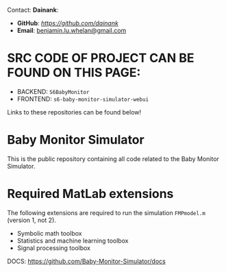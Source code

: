 Contact: **Dainank**:
- **GitHub**: _https://github.com/dainank_
- **Email**: benjamin.lu.whelan@gmail.com

# SRC CODE OF PROJECT CAN BE FOUND ON THIS PAGE:
- BACKEND: `S6BabyMonitor`
- FRONTEND: `s6-baby-monitor-simulator-webui`

Links to these repositories can be found below!

# Baby Monitor Simulator
This is the public repository containing all code related to the Baby Monitor Simulator.

# Required MatLab extensions
The following extensions are required to run the simulation `FMPmodel.m` (version 1, not 2).

* Symbolic math toolbox
* Statistics and machine learning toolbox
* Signal processing toolbox

DOCS: https://github.com/Baby-Monitor-Simulator/docs
